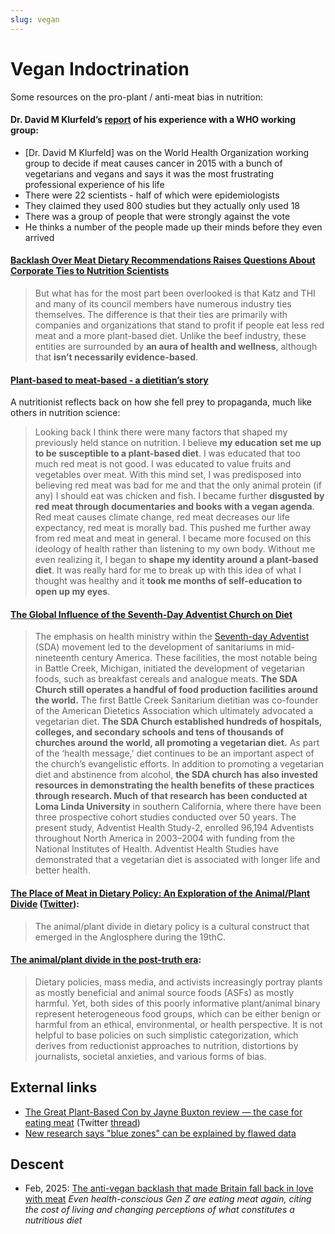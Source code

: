 ```yaml
---
slug: vegan
---
```


# Vegan Indoctrination

Some resources on the pro-plant / anti-meat bias in nutrition:


#### Dr. David M Klurfeld’s [report](https://peakhuman.libsyn.com/dr-david-klurfeld-on-meat-not-causing-cancer-bogus-vegetarian-scientists-and-balanced-nutrition) of his experience with a WHO working group:

- \[Dr. David M Klurfeld\] was on the World Health Organization working group to decide if meat causes cancer in 2015 with a bunch of vegetarians and vegans and says it was the most frustrating professional experience of his life
- There were 22 scientists - half of which were epidemiologists
- They claimed they used 800 studies but they actually only used 18
- There was a group of people that were strongly against the vote
- He thinks a number of the people made up their minds before they even arrived

#### [Backlash Over Meat Dietary Recommendations Raises Questions About Corporate Ties to Nutrition Scientists](https://jamanetwork.com/journals/jama/article-abstract/2759201)

> But what has for the most part been overlooked is that Katz and THI and many of its council members have numerous industry ties themselves. The difference is that their ties are primarily with companies and organizations that stand to profit if people eat less red meat and a more plant-based diet. Unlike the beef industry, these entities are surrounded by **an aura of health and wellness**, although that **isn’t necessarily evidence-based**.

#### [Plant-based to meat-based - a dietitian’s story](https://jilliansnutritionnook.com/plant-based-to-meat-based-a-dietitians-story/)

A nutritionist reflects back on how she fell prey to propaganda, much like others in nutrition science:

> Looking back I think there were many factors that shaped my previously held stance on nutrition. I believe **my education set me up to be susceptible to a plant-based diet**. I was educated that too much red meat is not good. I was educated to value fruits and vegetables over meat. With this mind set, I was predisposed into believing red meat was bad for me and that the only animal protein (if any) I should eat was chicken and fish. I became further **disgusted by red meat through documentaries and books with a vegan agenda**. Red meat causes climate change, red meat decreases our life expectancy, red meat is morally bad. This pushed me further away from red meat and meat in general. I became more focused on this ideology of health rather than listening to my own body. Without me even realizing it, I began to **shape my identity around a plant-based diet**. It was really hard for me to break up with this idea of what I thought was healthy and it **took me months of self-education to open up my eyes**.

#### [The Global Influence of the Seventh-Day Adventist Church on Diet](https://www.mdpi.com/2077-1444/9/9/251)

> The emphasis on health ministry within the [Seventh-day Adventist](https://carnivoreaurelius.com/veganism-religious-roots/) (SDA) movement led to the development of sanitariums in mid-nineteenth century America. These facilities, the most notable being in Battle Creek, Michigan, initiated the development of vegetarian foods, such as breakfast cereals and analogue meats. **The SDA Church still operates a handful of food production facilities around the world.** The first Battle Creek Sanitarium dietitian was co-founder of the American Dietetics Association which ultimately advocated a vegetarian diet. **The SDA Church established hundreds of hospitals, colleges, and secondary schools and tens of thousands of churches around the world, all promoting a vegetarian diet.** As part of the ‘health message,’ diet continues to be an important aspect of the church’s evangelistic efforts. In addition to promoting a vegetarian diet and abstinence from alcohol, **the SDA church has also invested resources in demonstrating the health benefits of these practices through research. Much of that research has been conducted at Loma Linda University** in southern California, where there have been three prospective cohort studies conducted over 50 years. The present study, Adventist Health Study-2, enrolled 96,194 Adventists throughout North America in 2003–2004 with funding from the National Institutes of Health. Adventist Health Studies have demonstrated that a vegetarian diet is associated with longer life and better health.

#### [The Place of Meat in Dietary Policy: An Exploration of the Animal/Plant Divide](https://www.iastatedigitalpress.com/mmb/article/9456/galley/10547/view/) ([Twitter](https://twitter.com/fleroy1974/status/1288525767933079554)): 

> The animal/plant divide in dietary policy is a cultural construct that emerged in the Anglosphere during the 19thC.

#### [The animal/plant divide in the post-truth era](https://aleph-2020.blogspot.com/2019/05/introducing-narrative.html):

> Dietary policies, mass media, and activists increasingly portray plants as mostly beneficial and animal source foods (ASFs) as mostly harmful. Yet, both sides of this poorly informative plant/animal binary represent heterogeneous food groups, which can be either benign or harmful from an ethical, environmental, or health perspective. It is not helpful to base policies on such simplistic categorization, which derives from reductionist approaches to nutrition, distortions by journalists, societal anxieties, and various forms of bias.


## External links

* [The Great Plant-Based Con by Jayne Buxton review — the case for eating meat](https://www.thetimes.co.uk/article/the-great-plant-based-con-by-jayne-buxton-review-the-case-for-eating-meat-xqj3fdx3x) (Twitter [thread](https://twitter.com/TheTimesBooks/status/1535901764922355713))
* [New research says "blue zones" can be explained by flawed data](https://news.ycombinator.com/item?id=41738434)

## Descent

- Feb, 2025: [The anti-vegan backlash that made Britain fall back in love with meat](https://x.com/bigfatsurprise/status/1889360931701858744) *Even health-conscious Gen Z are eating meat again, citing the cost of living and changing perceptions of what constitutes a nutritious diet*

